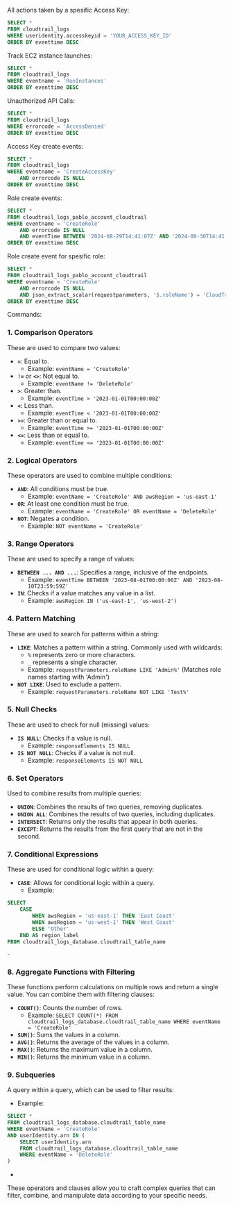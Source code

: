 All actions taken by a spesific Access Key:

```sql
SELECT *
FROM cloudtrail_logs
WHERE useridentity.accesskeyid = 'YOUR_ACCESS_KEY_ID'
ORDER BY eventtime DESC
```

Track EC2 instance launches:

```sql
SELECT *
FROM cloudtrail_logs
WHERE eventname = 'RunInstances'
ORDER BY eventtime DESC
```

Unauthorized API Calls:

```sql
SELECT *
FROM cloudtrail_logs
WHERE errorcode = 'AccessDenied'
ORDER BY eventtime DESC
```

Access Key create events:

```sql
SELECT *
FROM cloudtrail_logs
WHERE eventname = 'CreateAccessKey'
	AND errorcode IS NULL
ORDER BY eventtime DESC
```

Role create events:

```sql
SELECT *
FROM cloudtrail_logs_pablo_account_cloudtrail
WHERE eventname = 'CreateRole'
	AND errorcode IS NULL
	AND eventTime BETWEEN '2024-08-29T14:41:07Z' AND '2024-08-30T14:41:07Z'
ORDER BY eventtime DESC
```

Role create event for spesific role:

```sql
SELECT *
FROM cloudtrail_logs_pablo_account_cloudtrail
WHERE eventname = 'CreateRole'
	AND errorcode IS NULL
    AND json_extract_scalar(requestparameters, '$.roleName') = 'CloudTrailLake-eu-central-1-cloudtrail-eventdata-store1'
ORDER BY eventtime DESC
```



Commands:

### 1. Comparison Operators

These are used to compare two values:

- **`=`**: Equal to.
    - Example: `eventName = 'CreateRole'`
- **`!=`** or **`<>`**: Not equal to.
    - Example: `eventName != 'DeleteRole'`
- **`>`**: Greater than.
    - Example: `eventTime > '2023-01-01T00:00:00Z'`
- **`<`**: Less than.
    - Example: `eventTime < '2023-01-01T00:00:00Z'`
- **`>=`**: Greater than or equal to.
    - Example: `eventTime >= '2023-01-01T00:00:00Z'`
- **`<=`**: Less than or equal to.
    - Example: `eventTime <= '2023-01-01T00:00:00Z'`

### 2. Logical Operators

These operators are used to combine multiple conditions:

- **`AND`**: All conditions must be true.
    - Example: `eventName = 'CreateRole' AND awsRegion = 'us-east-1'`
- **`OR`**: At least one condition must be true.
    - Example: `eventName = 'CreateRole' OR eventName = 'DeleteRole'`
- **`NOT`**: Negates a condition.
    - Example: `NOT eventName = 'CreateRole'`

### 3. Range Operators

These are used to specify a range of values:

- **`BETWEEN ... AND ...`**: Specifies a range, inclusive of the endpoints.
    - Example: `eventTime BETWEEN '2023-08-01T00:00:00Z' AND '2023-08-10T23:59:59Z'`
- **`IN`**: Checks if a value matches any value in a list.
    - Example: `awsRegion IN ('us-east-1', 'us-west-2')`

### 4. Pattern Matching

These are used to search for patterns within a string:

- **`LIKE`**: Matches a pattern within a string. Commonly used with wildcards:
    - `%` represents zero or more characters.
    - `_` represents a single character.
    - Example: `requestParameters.roleName LIKE 'Admin%'` (Matches role names starting with 'Admin')
- **`NOT LIKE`**: Used to exclude a pattern.
    - Example: `requestParameters.roleName NOT LIKE 'Test%'`

### 5. Null Checks

These are used to check for null (missing) values:

- **`IS NULL`**: Checks if a value is null.
    - Example: `responseElements IS NULL`
- **`IS NOT NULL`**: Checks if a value is not null.
    - Example: `responseElements IS NOT NULL`

### 6. Set Operators

Used to combine results from multiple queries:

- **`UNION`**: Combines the results of two queries, removing duplicates.
- **`UNION ALL`**: Combines the results of two queries, including duplicates.
- **`INTERSECT`**: Returns only the results that appear in both queries.
- **`EXCEPT`**: Returns the results from the first query that are not in the second.

### 7. Conditional Expressions

These are used for conditional logic within a query:

- **`CASE`**: Allows for conditional logic within a query.
    - Example:

```sql
SELECT 
    CASE 
        WHEN awsRegion = 'us-east-1' THEN 'East Coast'
        WHEN awsRegion = 'us-west-1' THEN 'West Coast'
        ELSE 'Other'
    END AS region_label
FROM cloudtrail_logs_database.cloudtrail_table_name
```

    - 

### 8. Aggregate Functions with Filtering

These functions perform calculations on multiple rows and return a single value. You can combine them with filtering clauses:

- **`COUNT()`**: Counts the number of rows.
    - Example: `SELECT COUNT(*) FROM cloudtrail_logs_database.cloudtrail_table_name WHERE eventName = 'CreateRole'`
- **`SUM()`**: Sums the values in a column.
- **`AVG()`**: Returns the average of the values in a column.
- **`MAX()`**: Returns the maximum value in a column.
- **`MIN()`**: Returns the minimum value in a column.

### 9. Subqueries

A query within a query, which can be used to filter results:

- Example:

```sql
SELECT * 
FROM cloudtrail_logs_database.cloudtrail_table_name 
WHERE eventName = 'CreateRole' 
AND userIdentity.arn IN (
    SELECT userIdentity.arn 
    FROM cloudtrail_logs_database.cloudtrail_table_name 
    WHERE eventName = 'DeleteRole'
)
```

- 

These operators and clauses allow you to craft complex queries that can filter, combine, and manipulate data according to your specific needs.
